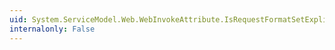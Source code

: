 ```yaml
---
uid: System.ServiceModel.Web.WebInvokeAttribute.IsRequestFormatSetExplicitly
internalonly: False
---
```


